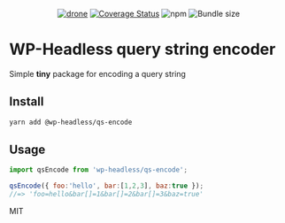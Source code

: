 <p align="center">
  <a href="https://cloud.drone.io/wp-headless/qs-encode"><img src="https://cloud.drone.io/api/badges/wp-headless/qs-encode/status.svg" alt="drone"></a>
  <a href="https://codecov.io/gh/wp-headless/qs-encode/branch/master"><img src="https://img.shields.io/codecov/c/github/wp-headless/qs-encode/master.svg" alt="Coverage Status"></a>  
  <img src="https://img.shields.io/npm/v/@wp-headless/qs-encode" alt="npm">
  <img src="https://img.shields.io/bundlephobia/minzip/@wp-headless/qs-encode" alt="Bundle size">
</p>

# WP-Headless query string encoder

Simple **tiny** package for encoding a query string

## Install

```bash
yarn add @wp-headless/qs-encode
```

## Usage

```javascript
import qsEncode from 'wp-headless/qs-encode';

qsEncode({ foo:'hello', bar:[1,2,3], baz:true });
//=> 'foo=hello&bar[]=1&bar[]=2&bar[]=3&baz=true'

```

MIT